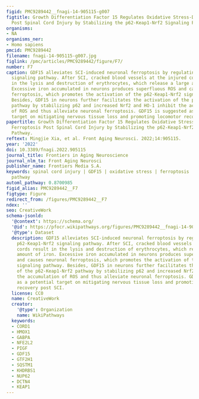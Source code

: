 ```yaml
---
figid: PMC9289442__fnagi-14-905115-g007
figtitle: Growth Differentiation Factor 15 Regulates Oxidative Stress-Dependent Ferroptosis
  Post Spinal Cord Injury by Stabilizing the p62-Keap1-Nrf2 Signaling Pathway
organisms:
- NA
organisms_ner:
- Homo sapiens
pmcid: PMC9289442
filename: fnagi-14-905115-g007.jpg
figlink: /pmc/articles/PMC9289442/figure/F7/
number: F7
caption: GDF15 alleviates SCI-induced neuronal ferroptosis by regulating the p62-Keap1-Nrf2
  signaling pathway. After SCI, cracked blood vessels at the injured cords result
  in the lysis and destruction of erythrocytes, which release a large amount of iron.
  Excessive iron accumulated in neurons produces superfluous ROS and causes neuronal
  ferroptosis, which promotes the activation of the p62-Keap1-Nrf2 signaling pathway.
  Besides, GDF15 in neurons further facilitates the activation of the p62-Keap1-Nrf2
  pathway by stabilizing p62 and increased Nrf2 and HO-1 inhibit the accumulation
  of ROS and thus alleviate neuronal ferroptosis. GDF15 is suggested as a potential
  target on mitigating nervous tissue loss and promoting locomotor recovery post SCI.
papertitle: Growth Differentiation Factor 15 Regulates Oxidative Stress-Dependent
  Ferroptosis Post Spinal Cord Injury by Stabilizing the p62-Keap1-Nrf2 Signaling
  Pathway.
reftext: Mingjie Xia, et al. Front Aging Neurosci. 2022;14:905115.
year: '2022'
doi: 10.3389/fnagi.2022.905115
journal_title: Frontiers in Aging Neuroscience
journal_nlm_ta: Front Aging Neurosci
publisher_name: Frontiers Media S.A.
keywords: spinal cord injury | GDF15 | oxidative stress | ferroptosis | p62-Keap1-Nrf2
  pathway
automl_pathway: 0.8700985
figid_alias: PMC9289442__F7
figtype: Figure
redirect_from: /figures/PMC9289442__F7
ndex: ''
seo: CreativeWork
schema-jsonld:
  '@context': https://schema.org/
  '@id': https://pfocr.wikipathways.org/figures/PMC9289442__fnagi-14-905115-g007.html
  '@type': Dataset
  description: GDF15 alleviates SCI-induced neuronal ferroptosis by regulating the
    p62-Keap1-Nrf2 signaling pathway. After SCI, cracked blood vessels at the injured
    cords result in the lysis and destruction of erythrocytes, which release a large
    amount of iron. Excessive iron accumulated in neurons produces superfluous ROS
    and causes neuronal ferroptosis, which promotes the activation of the p62-Keap1-Nrf2
    signaling pathway. Besides, GDF15 in neurons further facilitates the activation
    of the p62-Keap1-Nrf2 pathway by stabilizing p62 and increased Nrf2 and HO-1 inhibit
    the accumulation of ROS and thus alleviate neuronal ferroptosis. GDF15 is suggested
    as a potential target on mitigating nervous tissue loss and promoting locomotor
    recovery post SCI.
  license: CC0
  name: CreativeWork
  creator:
    '@type': Organization
    name: WikiPathways
  keywords:
  - CORD1
  - HMOX1
  - GABPA
  - NFE2L2
  - PIGF
  - GDF15
  - GTF2H1
  - SQSTM1
  - KHDRBS1
  - NUP62
  - DCTN4
  - KEAP1
---
```

